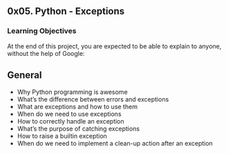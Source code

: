 ## 0x05. Python - Exceptions

### Learning Objectives
At the end of this project, you are expected to be able to explain to anyone, without the help of Google:

## General
* Why Python programming is awesome
* What’s the difference between errors and exceptions
* What are exceptions and how to use them
* When do we need to use exceptions
* How to correctly handle an exception
* What’s the purpose of catching exceptions
* How to raise a builtin exception
* When do we need to implement a clean-up action after an exception